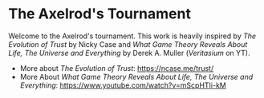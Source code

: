 # The Axelrod's Tournament

Welcome to the Axelrod's tournament. This work is heavily inspired by *The Evolution of Trust* by Nicky Case and *What Game Theory Reveals About Life, The Universe and Everything* by Derek A. Muller (*Veritasium* on YT).

* More about *The Evolution of Trust*: https://ncase.me/trust/
* More About *What Game Theory Reveals About Life, The Universe and Everything*: https://www.youtube.com/watch?v=mScpHTIi-kM
